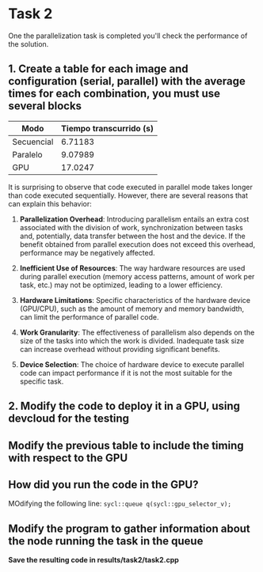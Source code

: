 # Task 2
One the parallelization task is completed you'll check the performance of the solution.


## 1. Create a table for each image and configuration (serial, parallel) with the average times for each combination, you must use several blocks

| Modo       | Tiempo transcurrido (s) |
|------------|-------------------------|
| Secuencial | 6.71183                 |
| Paralelo   | 9.07989                 |
| GPU | 17.0247 |

It is surprising to observe that code executed in parallel mode takes longer than code executed sequentially. However, there are several reasons that can explain this behavior:

1. **Parallelization Overhead**: Introducing parallelism entails an extra cost associated with the division of work, synchronization between tasks and, potentially, data transfer between the host and the device. If the benefit obtained from parallel execution does not exceed this overhead, performance may be negatively affected.

2. **Inefficient Use of Resources**: The way hardware resources are used during parallel execution (memory access patterns, amount of work per task, etc.) may not be optimized, leading to a lower efficiency.

3. **Hardware Limitations**: Specific characteristics of the hardware device (GPU/CPU), such as the amount of memory and memory bandwidth, can limit the performance of parallel code.

4. **Work Granularity**: The effectiveness of parallelism also depends on the size of the tasks into which the work is divided. Inadequate task size can increase overhead without providing significant benefits.

5. **Device Selection**: The choice of hardware device to execute parallel code can impact performance if it is not the most suitable for the specific task.

## 2. Modify the code to deploy it in a GPU, using devcloud for the testing

## Modify the previous table to include the timing with respect to the GPU


## How did you run the code in the GPU?
MOdifying the following line:
    ```
    sycl::queue q(sycl::gpu_selector_v);
    ```

## Modify the program to gather information about the node running the task in the queue
**Save the resulting code in results/task2/task2.cpp**
